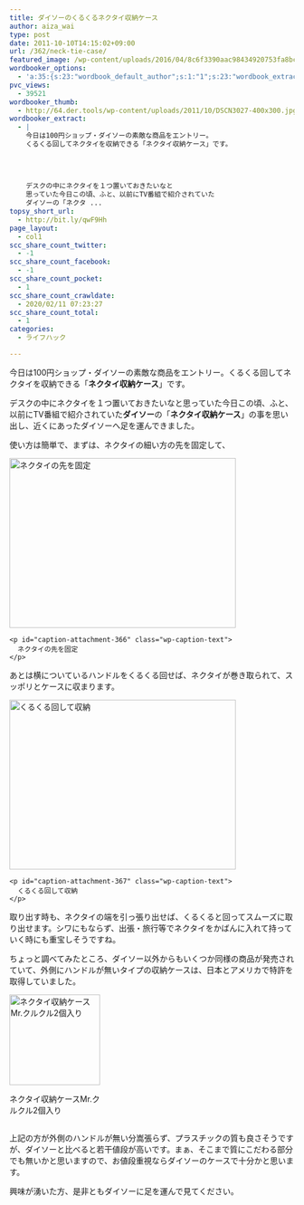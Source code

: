 ```yaml
---
title: ダイソーのくるくるネクタイ収納ケース
author: aiza_wai
type: post
date: 2011-10-10T14:15:02+09:00
url: /362/neck-tie-case/
featured_image: /wp-content/uploads/2016/04/8c6f3390aac98434920753fa8bc9763e.png
wordbooker_options:
  - 'a:35:{s:23:"wordbook_default_author";s:1:"1";s:23:"wordbook_extract_length";s:3:"256";s:26:"wordbooker_publish_default";s:2:"on";s:25:"wordbooker_like_share_too";s:2:"on";s:27:"wordbooker_like_button_show";s:2:"on";s:21:"wordbooker_like_width";s:3:"512";s:32:"wordbooker_like_button_frontpage";s:2:"on";s:31:"wordbooker_like_button_category";s:2:"on";s:27:"wordbooker_like_button_page";s:2:"on";s:27:"wordbooker_like_button_post";s:2:"on";s:28:"wordbooker_share_button_page";s:2:"on";s:28:"wordbooker_share_button_post";s:2:"on";s:25:"wordbook_fbshare_location";s:6:"bottom";s:24:"wordbook_fblike_location";s:6:"bottom";s:22:"wordbook_fblike_action";s:4:"like";s:27:"wordbook_fblike_colorscheme";s:5:"light";s:20:"wordbook_fblike_font";s:7:"verdana";s:22:"wordbook_fblike_button";s:8:"standard";s:21:"wordbook_fblike_faces";s:5:"false";s:20:"wordbook_fblike_send";s:4:"true";s:18:"wordbook_attribute";s:12:"無印発信";s:29:"wordbook_republish_time_frame";s:2:"10";s:27:"wordbooker_publish_override";s:2:"on";s:29:"wordbooker_status_update_text";s:35:": New blog post :  %title% - %link%";s:19:"wordbook_actionlink";s:3:"300";s:32:"wordbook_description_meta_length";s:3:"350";s:20:"wordbook_comment_get";s:2:"on";s:21:"wordbook_comment_push";s:2:"on";s:18:"wordbook_page_post";s:15:"148216695246471";s:18:"wordbook_orandpage";s:1:"2";s:24:"wordbooker_comment_email";s:18:"aiaiaiya@gmail.com";s:18:"wordbook_status_id";s:4:"-100";s:18:"wordbook_noncename";s:10:"b83b1db2c2";s:23:"wordbook_scheduled_post";s:1:"0";s:17:"wordbook_new_post";s:1:"0";}'
pvc_views:
  - 39521
wordbooker_thumb:
  - http://64.der.tools/wp-content/uploads/2011/10/DSCN3027-400x300.jpg
wordbooker_extract:
  - |
    今日は100円ショップ・ダイソーの素敵な商品をエントリー。
    くるくる回してネクタイを収納できる「ネクタイ収納ケース」です。
    
    
    
    
    デスクの中にネクタイを１つ置いておきたいなと
    思っていた今日この頃、ふと、以前にTV番組で紹介されていた
    ダイソーの「ネクタ ...
topsy_short_url:
  - http://bit.ly/qwF9Hh
page_layout:
  - col1
scc_share_count_twitter:
  - -1
scc_share_count_facebook:
  - -1
scc_share_count_pocket:
  - 1
scc_share_count_crawldate:
  - 2020/02/11 07:23:27
scc_share_count_total:
  - 1
categories:
  - ライフハック

---
```

今日は100円ショップ・ダイソーの素敵な商品をエントリー。くるくる回してネクタイを収納できる「**ネクタイ収納ケース**」です。

<!--more-->

デスクの中にネクタイを１つ置いておきたいなと思っていた今日この頃、ふと、以前にTV番組で紹介されていた**ダイソー**の「**ネクタイ収納ケース**」の事を思い出し、近くにあったダイソーへ足を運んできました。

使い方は簡単で、まずは、ネクタイの細い方の先を固定して、

<div class="photo">
  <div id="attachment_366" style="width: 410px" class="wp-caption aligncenter">
    <img aria-describedby="caption-attachment-366" class="wp-image-366 size-medium" title="ネクタイの先を固定" src="https://mujiota.com/wp-content/uploads/2011/10/DSCN3024-400x300.jpg" alt="ネクタイの先を固定" width="400" height="300" srcset="https://mujiota.com/wp-content/uploads/2011/10/DSCN3024-400x300.jpg 400w, https://mujiota.com/wp-content/uploads/2011/10/DSCN3024-1024x768.jpg 1024w" sizes="(max-width: 400px) 100vw, 400px" />
    
    <p id="caption-attachment-366" class="wp-caption-text">
      ネクタイの先を固定
    </p>
  </div>
</div>

あとは横についているハンドルをくるくる回せば、ネクタイが巻き取られて、スッポリとケースに収まります。

<div class="photo">
  <div id="attachment_367" style="width: 410px" class="wp-caption aligncenter">
    <img aria-describedby="caption-attachment-367" class="wp-image-367 size-medium" title="くるくる回して収納" src="https://mujiota.com/wp-content/uploads/2011/10/DSCN3026-400x300.jpg" alt="くるくる回して収納" width="400" height="300" srcset="https://mujiota.com/wp-content/uploads/2011/10/DSCN3026-400x300.jpg 400w, https://mujiota.com/wp-content/uploads/2011/10/DSCN3026-1024x768.jpg 1024w" sizes="(max-width: 400px) 100vw, 400px" />
    
    <p id="caption-attachment-367" class="wp-caption-text">
      くるくる回して収納
    </p>
  </div>
</div>

取り出す時も、ネクタイの端を引っ張り出せば、くるくると回ってスムーズに取り出せます。シワにもならず、出張・旅行等でネクタイをかばんに入れて持っていく時にも重宝しそうですね。

ちょっと調べてみたところ、ダイソー以外からもいくつか同様の商品が発売されていて、<span class="underline">外側にハンドルが無いタイプの収納ケース</span>は、日本とアメリカで<span class="b">特許</span>を取得していました。

<div style="width: 170px" class="wp-caption aligncenter">
  <a href="http://www.amazon.co.jp/gp/product/B001JLRK9I/ref=as_li_qf_sp_asin_il?ie=UTF8&tag=amayutazon-22&linkCode=as2&camp=247&creative=1211&creativeASIN=B001JLRK9I"><img src="http://ws.assoc-amazon.jp/widgets/q?_encoding=UTF8&Format=_SL160_&ASIN=B001JLRK9I&MarketPlace=JP&ID=AsinImage&WS=1&tag=amayutazon-22&ServiceVersion=20070822" alt="ネクタイ収納ケースMr.クルクル2個入り" width="160" height="160" border="0" /></a>
  
  <p class="wp-caption-text">
    ネクタイ収納ケースMr.クルクル2個入り
  </p>
</div>

<p class="al-c m10-t m20-b">
  <img style="border: none !important; margin: 0px !important;" src="http://www.assoc-amazon.jp/e/ir?t=amayutazon-22&l=as2&o=9&a=B001JLRK9I" alt="" width="1" height="1" border="0" />
</p>

上記の方が外側のハンドルが無い分嵩張らず、プラスチックの質も良さそうですが、ダイソーと比べると若干値段が高いです。まぁ、そこまで質にこだわる部分でも無いかと思いますので、お値段重視ならダイソーのケースで十分かと思います。

興味が湧いた方、是非ともダイソーに足を運んで見てください。